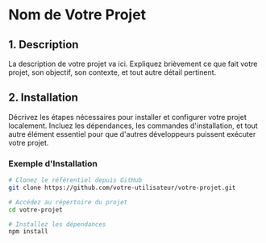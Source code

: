 # Nom de Votre Projet

## 1. Description

La description de votre projet va ici. Expliquez brièvement ce que fait votre projet, son objectif, son contexte, et tout autre détail pertinent.

## 2. Installation

Décrivez les étapes nécessaires pour installer et configurer votre projet localement. Incluez les dépendances, les commandes d'installation, et tout autre élément essentiel pour que d'autres développeurs puissent exécuter votre projet.

### Exemple d'Installation

```bash
# Clonez le référentiel depuis GitHub
git clone https://github.com/votre-utilisateur/votre-projet.git

# Accédez au répertoire du projet
cd votre-projet

# Installez les dépendances
npm install
